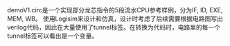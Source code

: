 demoV1.circ是一个实现部分龙芯指令的5段流水CPU参考样例，分为IF, ID, EXE, MEM, WB。
使用Logisim来设计和仿真，设计时考虑了后续需要根据电路图写出verilog代码，因此在大量使用了tunnel标签。在转换为代码时，电路里的每一个tunnel标签可以看出是一个变量。
